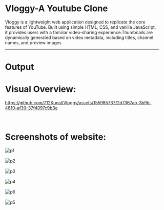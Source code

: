 <h1>Vloggy-A Youtube Clone</h1>
Vloggy is a lightweight web application designed to replicate the core features of YouTube. Built using simple HTML, CSS, and vanilla JavaScript, it provides users with a familiar video-sharing experience.Thumbnails are dynamically generated based on video metadata, including titles, channel names, and preview images
<hr>
<h1>Output</h1>
<h1>Visual Overview:</h1>

https://github.com/712Kunal/Vloggy/assets/155985737/2d7367ab-3b9b-4610-af30-37f4097c9b3e

<br>
<h1>Screenshots of website:</h1>

![p1](https://github.com/712Kunal/Vloggy/assets/155985737/99b1082a-93e2-45cc-bc04-dad608160476)
<br>
<br>
![p2](https://github.com/712Kunal/Vloggy/assets/155985737/831f55a0-0ab3-472e-8ae7-51b4cb3225cb)
<br>
<br>
![p3](https://github.com/712Kunal/Vloggy/assets/155985737/1291cd38-a6e7-44bd-ad76-90830d41f7a2)
<br>
<br>
![p4](https://github.com/712Kunal/Vloggy/assets/155985737/c3bdfe1c-63b2-4c99-b504-8d769531aa99)
<br>
<br>
![p6](https://github.com/712Kunal/Vloggy/assets/155985737/79ffe057-1fed-4446-be26-498e0c1f3039)
<br>
<br>
![p5](https://github.com/712Kunal/Vloggy/assets/155985737/06fb3b74-161a-4fca-a4d9-98a6cb389b4b)
